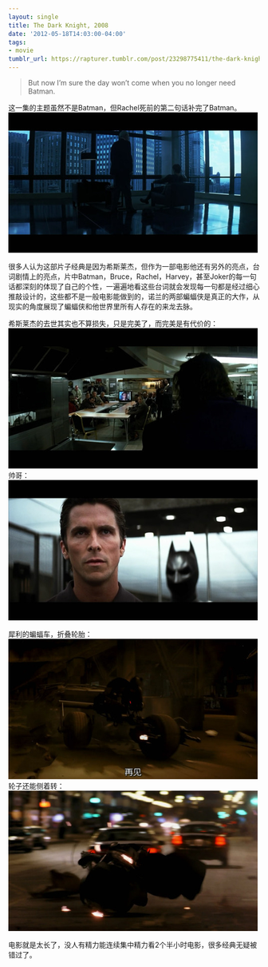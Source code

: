 ```yaml
---
layout: single
title: The Dark Knight, 2008
date: '2012-05-18T14:03:00-04:00'
tags:
- movie
tumblr_url: https://rapturer.tumblr.com/post/23298775411/the-dark-knight-2008
---
```

> But now I’m sure the day won’t come when you no longer need Batman.

这一集的主题虽然不是Batman，但Rachel死前的第二句话补完了Batman。 ![](/assets/img/tumblr_m48cqs7tdu1r0cnr9.jpg)

很多人认为这部片子经典是因为希斯莱杰，但作为一部电影他还有另外的亮点，台词剧情上的亮点，片中Batman，Bruce，Rachel，Harvey，甚至Joker的每一句话都深刻的体现了自己的个性，一遍遍地看这些台词就会发现每一句都是经过细心推敲设计的，这些都不是一般电影能做到的，诺兰的两部蝙蝠侠是真正的大作，从现实的角度展现了蝙蝠侠和他世界里所有人存在的来龙去脉。

希斯莱杰的去世其实也不算损失，只是完美了，而完美是有代价的： ![](/assets/img/tumblr_m48ctpfdd41r0cnr9.jpg)帅哥： ![](/assets/img/tumblr_m48crlmwv81r0cnr9.jpg)

犀利的蝙蝠车，折叠轮胎： ![](/assets/img/tumblr_m48cpbjtpf1r0cnr9.jpg)轮子还能侧着转： ![](/assets/img/tumblr_m48cpiyuaw1r0cnr9.jpg)

电影就是太长了，没人有精力能连续集中精力看2个半小时电影，很多经典无疑被错过了。

